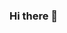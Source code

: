 ### Hi there 👋

<!--
**luishennrick/luishennrick** is a ✨ _special_ ✨ repository because its `README.md` (this file) appears on your GitHub profile.

Here are some ideas to get you started:


- 🌱 Estudando: Python, JS e Frameworks.
- 📫 Contato: luishennrique@live.com / Telegram: @luishennrick.
- 😄 Pronouns: Ele.
